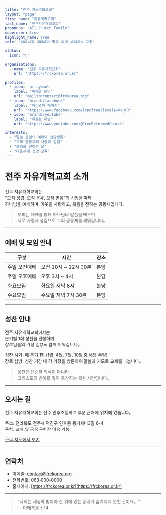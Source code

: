```yaml
---
title: "전주 자유개혁교회"
layout: "page"
first_name: "자유개혁교회"
last_name: "전주자유개혁교회"
pronouns: "All Church Family"
superuser: true
highlight_name: true
role: "하나님을 예배하며 말씀 위에 세워지는 교회"

status:
  icon: "📖"

organizations:
  - name: "전주 자유개혁교회"
    url: "https://frckorea.or.kr"

profiles:
  - icon: "at-symbol"
    label: "이메일 문의"
    url: "mailto:contact@frckorea.org"
  - icon: "brands/facebook"
    label: "페이스북 페이지"
    url: "https://www.facebook.com/irpcfree?locale=ko_KR"
  - icon: "brands/youtube"
    label: "유튜브 채널"
    url: "https://www.youtube.com/@FreeReformedChurch"

interests:
  - "말씀 중심의 예배와 신앙생활"
  - "교회 공동체의 사랑과 섬김"
  - "복음을 전하는 삶"
  - "다음세대 신앙 교육"
---
```


# 전주 자유개혁교회 소개

전주 자유개혁교회는  
"오직 성경, 오직 은혜, 오직 믿음"의 신앙을 따라  
하나님을 예배하며, 이웃을 사랑하고, 복음을 전하는 공동체입니다.

> 우리는 예배를 통해 하나님의 말씀을 배우며  
> 서로 사랑과 섬김으로 교회 공동체를 세워갑니다。

---

## 예배 및 모임 안내

| 구분 | 시간 | 장소 |
|------|------|------|
| 주일 오전예배 | 오전 10시 ~ 12시 30분 | 본당 |
| 주일 오후예배 | 오후 3시 ~ 4시 | 본당 |
| 화요모임 | 화요일 저녁 8시 | 본당 |
| 수요모임 | 수요일 저녁 7시 30분 | 본당 |

---

## 성찬 안내

전주 자유개혁교회에서는  
분기별 1회 성찬을 진행하며  
장로님들의 가정 심방도 함께 이뤄집니다。

성찬 시기: 매 분기 1회 (1월, 4월, 7월, 10월 중 해당 주일)  
장로 심방: 성찬 기간 내 각 가정을 방문하여 말씀과 기도로 교제를 나눕니다。

> 성찬은 단순한 의식이 아니라  
> 그리스도의 은혜를 깊이 묵상하는 복된 시간입니다。

---

## 오시는 길

전주 자유개혁교회는 전주 인후초등학교 후문 근처에 위치해 있습니다。

주소: 전라북도 전주시 덕진구 인후동 동가재미3길 6-4  
주차: 교회 앞 공용 주차장 이용 가능  

[구글 지도에서 보기](<https://www.google.com/maps/place/%EC%9E%90%EC%9C%A0%EA%B0%9C%ED%98%81%EA%B5%90%ED%9A%8C/data=!3m1!4b1!4m6!3m5!1s0x3570237ce2bac0af:0xc0d43b2a9d13920b!8m2!3d35.8316883!4d127.1615202!16s%2Fg%2F11h3ctcqzj?entry=ttu&g_ep=EgoyMDI1MTAxNC4wIKXMDSoASAFQAw%3D%3D>)

---

## 연락처

- 이메일: contact@frckorea.org  
- 전화번호: 063-000-0000  
- 홈페이지: [https://frckorea.or.kr](https://frckorea.or.kr)

---

> "너희는 세상의 빛이라 산 위에 있는 동네가 숨겨지지 못할 것이요。"  
> — 마태복음 5:14